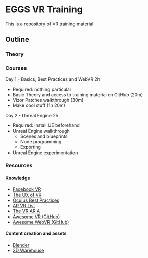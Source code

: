 # EGGS VR Training
This is a repository of VR training material

## Outline
### Theory

### Courses
Day 1 - Basics, Best Practices and WebVR 2h
- Required: nothing particular
- Basic Theory and access to training material on GitHub (20m)
- Vizor Patches walkthrough (30m)
- Make cool stuff (1h 20m)

Day 2 - Unreal Engine 2h
- Required: Install UE beforehand
- Unreal Engine walkthrough
  - Scenes and blueprints
  - Node programming
  - Exporting
- Unreal Engine experimentation
      
### Resources
#### Knowledge
- [Facebook VR](http://facebook.design/vr)
- [The UX of VR](https://www.uxofvr.com/)
- [Oculus Best Practices](https://developer.oculus.com/design/latest/concepts/bp_intro/)
- [AR VR List](http://arvrlist.com/)
- [The VR AR A](http://www.thevrara.com/resources/)
- [Awesome VR (GitHub)](https://github.com/melbvr/awesome-VR)
- [Awesome WebVR (GitHub)](https://github.com/wizztjh/awesome-WebVR)

#### Content creation and assets
- [Blender](https://www.blender.org/features/)
- [3D Warehouse](https://3dwarehouse.sketchup.com/?hl=en)
